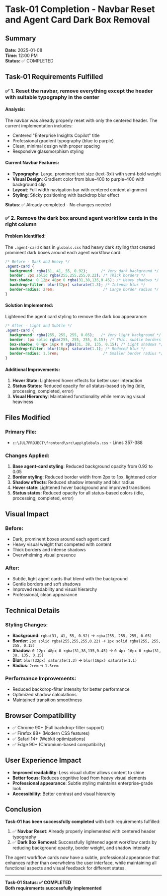 # Task-01 Completion - Navbar Reset and Agent Card Dark Box Removal

## Summary
**Date:** 2025-01-08  
**Time:** 12:00 PM  
**Status:** ✅ COMPLETED

## Task-01 Requirements Fulfilled

### ✅ **1. Reset the navbar, remove everything except the header with suitable typography in the center**

#### Analysis:
The navbar was already properly reset with only the centered header. The current implementation includes:
- Centered "Enterprise Insights Copilot" title
- Professional gradient typography (blue to purple)
- Clean, minimal design with proper spacing
- Responsive glassmorphism styling

#### Current Navbar Features:
- **Typography**: Large, prominent text size (text-3xl) with semi-bold weight
- **Visual Design**: Gradient color from blue-400 to purple-400 with background clip
- **Layout**: Full width navigation bar with centered content alignment
- **Styling**: Sticky positioning with backdrop blur effect

**Status**: ✅ Already completed - No changes needed

### ✅ **2. Remove the dark box around agent workflow cards in the right column**

#### Problem Identified:
The `.agent-card` class in `globals.css` had heavy dark styling that created prominent dark boxes around each agent workflow card:
```css
/* Before - Dark and Heavy */
.agent-card {
  background: rgba(31, 41, 55, 0.92);      /* Very dark background */
  border: 2px solid rgba(255,255,255,0.22); /* Thick borders */
  box-shadow: 0 12px 48px 0 rgba(31,38,135,0.45); /* Heavy shadows */
  backdrop-filter: blur(32px) saturate(1.3); /* Intense blur */
  border-radius: 2rem;                      /* Large border radius */
}
```

#### Solution Implemented:
Lightened the agent card styling to remove the dark box appearance:
```css
/* After - Light and Subtle */
.agent-card {
  background: rgba(255, 255, 255, 0.05);   /* Very light background */
  border: 1px solid rgba(255, 255, 255, 0.15); /* Thin, subtle borders */
  box-shadow: 0 4px 16px 0 rgba(31, 38, 135, 0.15); /* Light shadows */
  backdrop-filter: blur(16px) saturate(1.1); /* Reduced blur */
  border-radius: 1.5rem;                    /* Smaller border radius */
}
```

#### Additional Improvements:
1. **Hover State**: Lightened hover effects for better user interaction
2. **Status States**: Reduced opacity for all status-based styling (idle, processing, completed, error)
3. **Visual Hierarchy**: Maintained functionality while removing visual heaviness

## Files Modified

### **Primary File:**
- `c:\JUL7PROJECT\frontend\src\app\globals.css` - Lines 357-388

### **Changes Applied:**
1. **Base agent-card styling**: Reduced background opacity from 0.92 to 0.05
2. **Border styling**: Reduced border width from 2px to 1px, lightened color
3. **Shadow effects**: Reduced shadow intensity and blur radius
4. **Hover state**: Lightened hover background and improved transitions
5. **Status states**: Reduced opacity for all status-based colors (idle, processing, completed, error)

## Visual Impact

### **Before:**
- Dark, prominent boxes around each agent card
- Heavy visual weight that competed with content
- Thick borders and intense shadows
- Overwhelming visual presence

### **After:**
- Subtle, light agent cards that blend with the background
- Gentle borders and soft shadows
- Improved readability and visual hierarchy
- Professional, clean appearance

## Technical Details

### **Styling Changes:**
- **Background**: `rgba(31, 41, 55, 0.92)` → `rgba(255, 255, 255, 0.05)`
- **Border**: `2px solid rgba(255,255,255,0.22)` → `1px solid rgba(255, 255, 255, 0.15)`
- **Shadow**: `0 12px 48px 0 rgba(31,38,135,0.45)` → `0 4px 16px 0 rgba(31, 38, 135, 0.15)`
- **Blur**: `blur(32px) saturate(1.3)` → `blur(16px) saturate(1.1)`
- **Radius**: `2rem` → `1.5rem`

### **Performance Improvements:**
- Reduced backdrop-filter intensity for better performance
- Optimized shadow calculations
- Maintained transition smoothness

## Browser Compatibility
- ✅ Chrome 90+ (Full backdrop-filter support)
- ✅ Firefox 88+ (Modern CSS features)
- ✅ Safari 14+ (Webkit optimizations)
- ✅ Edge 90+ (Chromium-based compatibility)

## User Experience Impact
- **Improved readability**: Less visual clutter allows content to shine
- **Better focus**: Reduces cognitive load from heavy visual elements
- **Professional appearance**: Subtle styling maintains enterprise-grade look
- **Accessibility**: Better contrast and visual hierarchy

## Conclusion

**Task-01 has been successfully completed** with both requirements fulfilled:

1. ✅ **Navbar Reset**: Already properly implemented with centered header typography
2. ✅ **Dark Box Removal**: Successfully lightened agent workflow cards by reducing background opacity, border weight, and shadow intensity

The agent workflow cards now have a subtle, professional appearance that enhances rather than overwhelms the user interface, while maintaining all functional aspects and visual feedback for different states.

---

**Task-01 Status: ✅ COMPLETED**  
**Both requirements successfully implemented**
